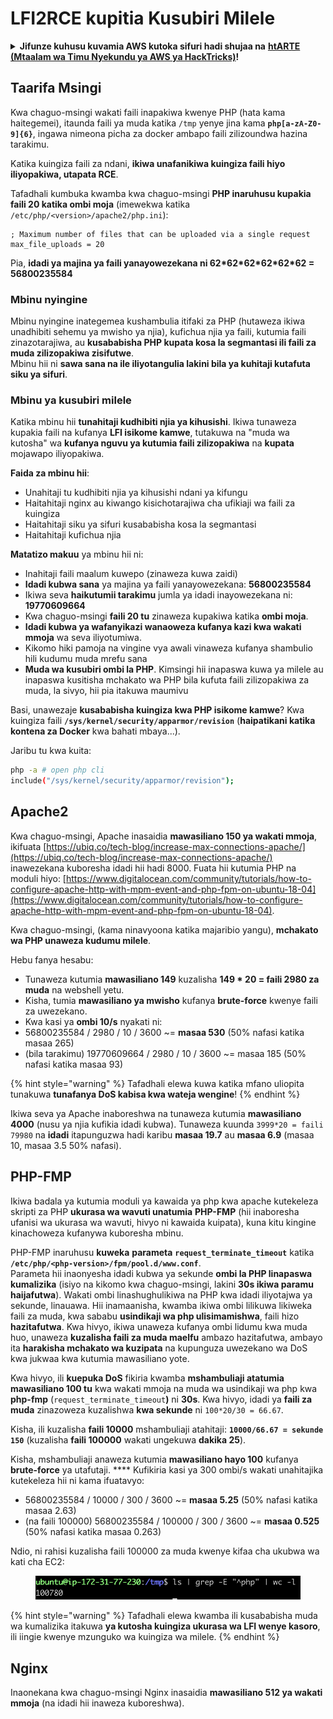 # LFI2RCE kupitia Kusubiri Milele

<details>

<summary><strong>Jifunze kuhusu kuvamia AWS kutoka sifuri hadi shujaa na</strong> <a href="https://training.hacktricks.xyz/courses/arte"><strong>htARTE (Mtaalam wa Timu Nyekundu ya AWS ya HackTricks)</strong></a><strong>!</strong></summary>

Njia nyingine za kusaidia HackTricks:

* Ikiwa unataka kuona **kampuni yako ikionekana kwenye HackTricks** au **kupakua HackTricks kwa muundo wa PDF** Angalia [**MIPANGO YA KUJIUNGA**](https://github.com/sponsors/carlospolop)!
* Pata [**bidhaa rasmi za PEASS & HackTricks**](https://peass.creator-spring.com)
* Gundua [**Familia ya PEASS**](https://opensea.io/collection/the-peass-family), mkusanyiko wetu wa [**NFTs**](https://opensea.io/collection/the-peass-family) ya kipekee
* **Jiunge na** 💬 [**Kikundi cha Discord**](https://discord.gg/hRep4RUj7f) au kikundi cha [**telegram**](https://t.me/peass) au **tufuate** kwenye **Twitter** 🐦 [**@carlospolopm**](https://twitter.com/hacktricks\_live)**.**
* **Shiriki mbinu zako za kuvamia kwa kuwasilisha PRs kwa** [**HackTricks**](https://github.com/carlospolop/hacktricks) na [**HackTricks Cloud**](https://github.com/carlospolop/hacktricks-cloud) repos za github.

</details>

## Taarifa Msingi

Kwa chaguo-msingi wakati faili inapakiwa kwenye PHP (hata kama haitegemei), itaunda faili ya muda katika `/tmp` yenye jina kama **`php[a-zA-Z0-9]{6}`**, ingawa nimeona picha za docker ambapo faili zilizoundwa hazina tarakimu.

Katika kuingiza faili za ndani, **ikiwa unafanikiwa kuingiza faili hiyo iliyopakiwa, utapata RCE**.

Tafadhali kumbuka kwamba kwa chaguo-msingi **PHP inaruhusu kupakia faili 20 katika ombi moja** (imewekwa katika `/etc/php/<version>/apache2/php.ini`):
```
; Maximum number of files that can be uploaded via a single request
max_file_uploads = 20
```
Pia, **idadi ya majina ya faili yanayowezekana ni 62\*62\*62\*62\*62\*62 = 56800235584**

### Mbinu nyingine

Mbinu nyingine inategemea kushambulia itifaki za PHP (hutaweza ikiwa unadhibiti sehemu ya mwisho ya njia), kufichua njia ya faili, kutumia faili zinazotarajiwa, au **kusababisha PHP kupata kosa la segmantasi ili faili za muda zilizopakiwa zisifutwe**.\
Mbinu hii ni **sawa sana na ile iliyotangulia lakini bila ya kuhitaji kutafuta siku ya sifuri**.

### Mbinu ya kusubiri milele

Katika mbinu hii **tunahitaji kudhibiti njia ya kihusishi**. Ikiwa tunaweza kupakia faili na kufanya **LFI isikome kamwe**, tutakuwa na "muda wa kutosha" wa **kufanya nguvu ya kutumia faili zilizopakiwa** na **kupata** mojawapo iliyopakiwa.

**Faida za mbinu hii**:

* Unahitaji tu kudhibiti njia ya kihusishi ndani ya kifungu
* Haitahitaji nginx au kiwango kisichotarajiwa cha ufikiaji wa faili za kuingiza
* Haitahitaji siku ya sifuri kusababisha kosa la segmantasi
* Haitahitaji kufichua njia

**Matatizo makuu** ya mbinu hii ni:

* Inahitaji faili maalum kuwepo (zinaweza kuwa zaidi)
* **Idadi kubwa sana** ya majina ya faili yanayowezekana: **56800235584**
* Ikiwa seva **haikutumii tarakimu** jumla ya idadi inayowezekana ni: **19770609664**
* Kwa chaguo-msingi **faili 20 tu** zinaweza kupakiwa katika **ombi moja**.
* **Idadi kubwa ya wafanyikazi wanaoweza kufanya kazi kwa wakati mmoja** wa seva iliyotumiwa.
* Kikomo hiki pamoja na vingine vya awali vinaweza kufanya shambulio hili kudumu muda mrefu sana
* **Muda wa kusubiri ombi la PHP**. Kimsingi hii inapaswa kuwa ya milele au inapaswa kusitisha mchakato wa PHP bila kufuta faili zilizopakiwa za muda, la sivyo, hii pia itakuwa maumivu

Basi, unawezaje **kusababisha kuingiza kwa PHP isikome kamwe**? Kwa kuingiza faili **`/sys/kernel/security/apparmor/revision`** (**haipatikani katika kontena za Docker** kwa bahati mbaya...).

Jaribu tu kwa kuita:
```bash
php -a # open php cli
include("/sys/kernel/security/apparmor/revision");
```
## Apache2

Kwa chaguo-msingi, Apache inasaidia **mawasiliano 150 ya wakati mmoja**, ikifuata [https://ubiq.co/tech-blog/increase-max-connections-apache/](https://ubiq.co/tech-blog/increase-max-connections-apache/) inawezekana kuboresha idadi hii hadi 8000. Fuata hii kutumia PHP na moduli hiyo: [https://www.digitalocean.com/community/tutorials/how-to-configure-apache-http-with-mpm-event-and-php-fpm-on-ubuntu-18-04](https://www.digitalocean.com/community/tutorials/how-to-configure-apache-http-with-mpm-event-and-php-fpm-on-ubuntu-18-04).

Kwa chaguo-msingi, (kama ninavyoona katika majaribio yangu), **mchakato wa PHP unaweza kudumu milele**.

Hebu fanya hesabu:

* Tunaweza kutumia **mawasiliano 149** kuzalisha **149 \* 20 = faili 2980 za muda** na webshell yetu.
* Kisha, tumia **mawasiliano ya mwisho** kufanya **brute-force** kwenye faili za uwezekano.
* Kwa kasi ya **ombi 10/s** nyakati ni:
* 56800235584 / 2980 / 10 / 3600 \~= **masaa 530** (50% nafasi katika masaa 265)
* (bila tarakimu) 19770609664 / 2980 / 10 / 3600 \~= masaa 185 (50% nafasi katika masaa 93)

{% hint style="warning" %}
Tafadhali elewa kuwa katika mfano uliopita tunakuwa **tunafanya DoS kabisa kwa wateja wengine**!
{% endhint %}

Ikiwa seva ya Apache inaboreshwa na tunaweza kutumia **mawasiliano 4000** (nusu ya njia kufikia idadi kubwa). Tunaweza kuunda `3999*20 = faili 79980` na **idadi** itapunguzwa hadi karibu **masaa 19.7** au **masaa 6.9** (masaa 10, masaa 3.5 50% nafasi).

## PHP-FMP

Ikiwa badala ya kutumia moduli ya kawaida ya php kwa apache kutekeleza skripti za PHP **ukurasa wa wavuti unatumia** **PHP-FMP** (hii inaboresha ufanisi wa ukurasa wa wavuti, hivyo ni kawaida kuipata), kuna kitu kingine kinachoweza kufanywa kuboresha mbinu.

PHP-FMP inaruhusu **kuweka** **parameta** **`request_terminate_timeout`** katika **`/etc/php/<php-version>/fpm/pool.d/www.conf`**.\
Parameta hii inaonyesha idadi kubwa ya sekunde **ombi la PHP linapaswa kumalizika** (isiyo na kikomo kwa chaguo-msingi, lakini **30s ikiwa paramu haijafutwa**). Wakati ombi linashughulikiwa na PHP kwa idadi iliyotajwa ya sekunde, linauawa. Hii inamaanisha, kwamba ikiwa ombi lilikuwa likiweka faili za muda, kwa sababu **usindikaji wa php ulisimamishwa**, faili hizo **hazitafutwa**. Kwa hivyo, ikiwa unaweza kufanya ombi lidumu kwa muda huo, unaweza **kuzalisha faili za muda maelfu** ambazo hazitafutwa, ambayo ita **harakisha mchakato wa kuzipata** na kupunguza uwezekano wa DoS kwa jukwaa kwa kutumia mawasiliano yote.

Kwa hivyo, ili **kuepuka DoS** fikiria kwamba **mshambuliaji atatumia mawasiliano 100 tu** kwa wakati mmoja na muda wa usindikaji wa php kwa **php-fmp** (`request_terminate_timeout`**)** ni **30s**. Kwa hivyo, idadi ya **faili za muda** zinazoweza kuzalishwa **kwa sekunde** ni `100*20/30 = 66.67`.

Kisha, ili kuzalisha **faili 10000** mshambuliaji atahitaji: **`10000/66.67 = sekunde 150`** (kuzalisha **faili 100000** wakati ungekuwa **dakika 25**).

Kisha, mshambuliaji anaweza kutumia **mawasiliano hayo 100** kufanya **brute-force** ya utafutaji. \*\*\*\* Kufikiria kasi ya 300 ombi/s wakati unahitajika kutekeleza hii ni kama ifuatavyo:

* 56800235584 / 10000 / 300 / 3600 \~= **masaa 5.25** (50% nafasi katika masaa 2.63)
* (na faili 100000) 56800235584 / 100000 / 300 / 3600 \~= **masaa 0.525** (50% nafasi katika masaa 0.263)

Ndio, ni rahisi kuzalisha faili 100000 za muda kwenye kifaa cha ukubwa wa kati cha EC2:

<figure><img src="../../.gitbook/assets/image (237).png" alt=""><figcaption></figcaption></figure>

{% hint style="warning" %}
Tafadhali elewa kwamba ili kusababisha muda wa kumalizika itakuwa **ya kutosha kuingiza ukurasa wa LFI wenye kasoro**, ili iingie kwenye mzunguko wa kuingiza wa milele.
{% endhint %}

## Nginx

Inaonekana kwa chaguo-msingi Nginx inasaidia **mawasiliano 512 ya wakati mmoja** (na idadi hii inaweza kuboreshwa).
